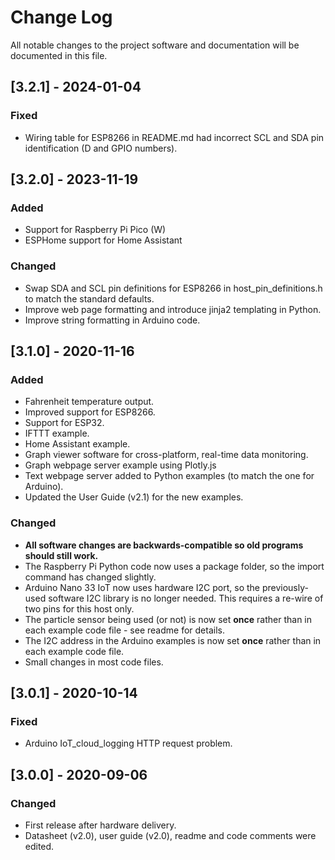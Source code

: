# Change Log
All notable changes to the project software and documentation will be documented in this file.

## [3.2.1] - 2024-01-04
### Fixed
- Wiring table for ESP8266 in README.md had incorrect SCL and SDA pin identification (D and GPIO numbers).

## [3.2.0] - 2023-11-19
### Added
- Support for Raspberry Pi Pico (W)
- ESPHome support for Home Assistant

### Changed
- Swap SDA and SCL pin definitions for ESP8266 in host_pin_definitions.h to match the standard defaults.
- Improve web page formatting and introduce jinja2 templating in Python.
- Improve string formatting in Arduino code.

## [3.1.0] - 2020-11-16
### Added
- Fahrenheit temperature output.
- Improved support for ESP8266.
- Support for ESP32.
- IFTTT example.
- Home Assistant example.
- Graph viewer software for cross-platform, real-time data monitoring.
- Graph webpage server example using Plotly.js
- Text webpage server added to Python examples (to match the one for Arduino).
- Updated the User Guide (v2.1) for the new examples.

### Changed
- **All software changes are backwards-compatible so old programs should still work.**
- The Raspberry Pi Python code now uses a package folder, so the import command has changed slightly.
- Arduino Nano 33 IoT now uses hardware I2C port, so the previously-used software I2C library is no longer needed. This requires a re-wire of two pins for this host only.
- The particle sensor being used (or not) is now set **once** rather than in each example code file - see readme for details.
- The I2C address in the Arduino examples is now set **once** rather than in each example code file.
- Small changes in most code files.


## [3.0.1] - 2020-10-14
### Fixed
- Arduino IoT_cloud_logging HTTP request problem.


## [3.0.0] - 2020-09-06
### Changed
- First release after hardware delivery.
- Datasheet (v2.0), user guide (v2.0), readme and code comments were edited.

